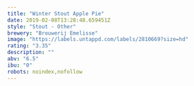 ```yaml
---
title: "Winter Stout Apple Pie"
date: 2019-02-08T13:28:48.659451Z
style: "Stout - Other"
brewery: "Brouwerij Emelisse"
image: "https://labels.untappd.com/labels/2810669?size=hd"
rating: "3.35"
description: ""
abv: "6.5"
ibu: "0"
robots: noindex,nofollow
---
```

